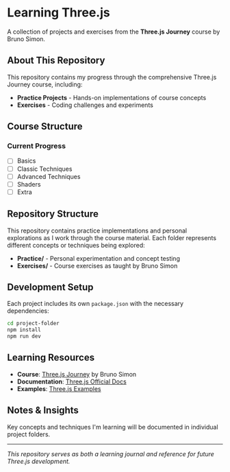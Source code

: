 # Learning Three.js

A collection of projects and exercises from the **Three.js Journey** course by Bruno Simon.

## About This Repository

This repository contains my progress through the comprehensive Three.js Journey course, including:

- **Practice Projects** - Hands-on implementations of course concepts
- **Exercises** - Coding challenges and experiments

## Course Structure

### Current Progress
- [ ] Basics
- [ ] Classic Techniques
- [ ] Advanced Techniques
- [ ] Shaders
- [ ] Extra

## Repository Structure

This repository contains practice implementations and personal explorations as I work through the course material. Each folder represents different concepts or techniques being explored:

- **Practice/** - Personal experimentation and concept testing
- **Exercises/** - Course exercises as taught by Bruno Simon

## Development Setup

Each project includes its own `package.json` with the necessary dependencies:

```bash
cd project-folder
npm install
npm run dev
```

## Learning Resources

- **Course**: [Three.js Journey](https://threejs-journey.com/) by Bruno Simon
- **Documentation**: [Three.js Official Docs](https://threejs.org/docs/)
- **Examples**: [Three.js Examples](https://threejs.org/examples/)

## Notes & Insights

Key concepts and techniques I'm learning will be documented in individual project folders.

---

*This repository serves as both a learning journal and reference for future Three.js development.*
